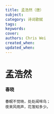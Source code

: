 ```yaml
---
title: 孟浩然（唐）
subject: 
category: 诗词歌赋
tags: 
keywords: 
cover: 
authors: Chris Wei
created_when: 
updated_when: 
---
```


# 孟浩然

#### 春晓

```
春眠不觉晓，处处闻啼鸟；
夜来风雨声，花落知多少。
```
